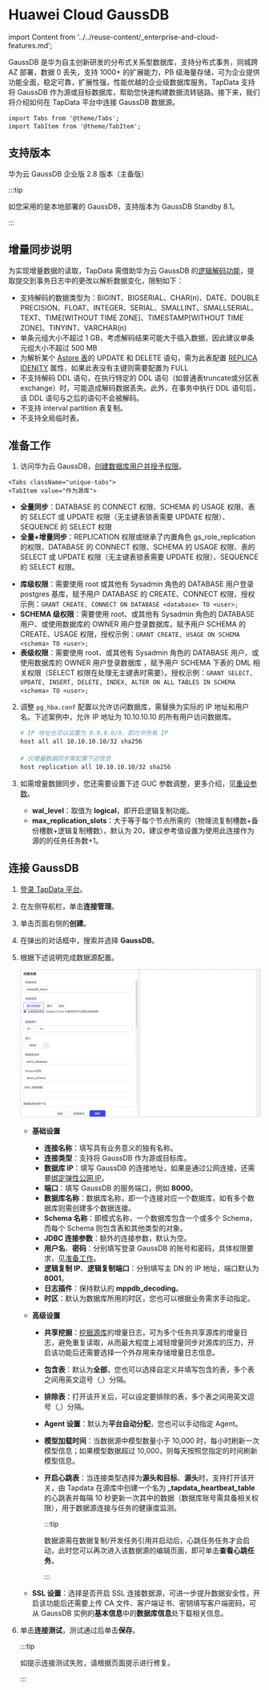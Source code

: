 # Huawei Cloud GaussDB

import Content from '../../reuse-content/_enterprise-and-cloud-features.md';

<Content />

GaussDB 是华为自主创新研发的分布式关系型数据库，支持分布式事务，同城跨 AZ 部署，数据 0 丢失，支持 1000+ 的扩展能力，PB 级海量存储，可为企业提供功能全面，稳定可靠，扩展性强，性能优越的企业级数据库服务。TapData 支持将 GaussDB 作为源或目标数据库，帮助您快速构建数据流转链路。接下来，我们将介绍如何在 TapData 平台中连接 GaussDB 数据源。

```mdx-code-block
import Tabs from '@theme/Tabs';
import TabItem from '@theme/TabItem';
```

## 支持版本

华为云 GaussDB 企业版 2.8 版本（主备版）

:::tip

如您采用的是本地部署的 GaussDB，支持版本为 GaussDB Standby 8.1。

:::

## 增量同步说明

为实现增量数据的读取，TapData 需借助华为云 GaussDB  的[逻辑解码功能](https://support.huaweicloud.com/intl/zh-cn/centralized-devg-v2-gaussdb/devg_03_1324.html)，提取提交到事务日志中的更改以解析数据变化，限制如下：

- 支持解码的数据类型为：BIGINT、BIGSERIAL、CHAR(n)、DATE、DOUBLE PRECISION、FLOAT、INTEGER、SERIAL、SMALLINT、SMALLSERIAL、TEXT、TIME[WITHOUT TIME ZONE]、TIMESTAMP[WITHOUT TIME ZONE]、TINYINT、VARCHAR(n)
- 单条元组大小不超过 1 GB，考虑解码结果可能大于插入数据，因此建议单条元组大小不超过 500 MB
- 为解析某个 [Astore 表](https://support.huaweicloud.com/intl/zh-cn/fg-gaussdb-cent/gaussdb-48-0126.html)的 UPDATE 和 DELETE 语句，需为此表配置 [REPLICA IDENITY](https://support.huaweicloud.com/intl/zh-cn/centralized-devg-v2-gaussdb/devg_03_0520.html#ZH-CN_TOPIC_0000001496777341__li0149195395816) 属性，如果此表没有主键则需要配置为 FULL
- 不支持解码 DDL 语句，在执行特定的 DDL 语句（如普通表truncate或分区表exchange）时，可能造成解码数据丢失。此外，在事务中执行 DDL 语句后，该 DDL 语句与之后的语句不会被解码。
- 不支持 interval partition 表复制。
- 不支持<span id="prerequisites">全局临时表</span>。

## 准备工作

1. 访问华为云 GaussDB，[创建数据库用户并授予权限](https://support.huaweicloud.com/intl/zh-cn/distributed-devg-v8-gaussdb/gaussdb-12-0022.html)。

```mdx-code-block
<Tabs className="unique-tabs">
<TabItem value="作为源库">
```

* **全量同步**：DATABASE 的 CONNECT 权限、SCHEMA 的 USAGE 权限、表的 SELECT 或 UPDATE 权限（无主键表锁表需要 UPDATE 权限）、SEQUENCE 的 SELECT 权限
* **全量+增量同步**：REPLICATION 权限或继承了内置角色 gs_role_replication 的权限、DATABASE 的 CONNECT 权限、SCHEMA 的 USAGE 权限、表的 SELECT 或 UPDATE 权限（无主键表锁表需要 UPDATE 权限）、SEQUENCE 的 SELECT 权限。

</TabItem>

<TabItem value="作为目标库">

- **库级权限**：需要使用 root 或其他有 Sysadmin 角色的 DATABASE 用户登录 postgres 基库，赋予用户 DATABASE 的 CREATE、CONNECT 权限，授权示例：`GRANT CREATE, CONNECT ON DATABASE <database> TO <user>;`
- **SCHEMA 级权限**：需要使用 root、或其他有 Sysadmin 角色的 DATABASE 用户、或使用数据库的 OWNER 用户登录数据库，赋予用户 SCHEMA 的 CREATE、USAGE 权限，授权示例：`GRANT CREATE, USAGE ON SCHEMA <schema> TO <user>;`
- **表级权限**：需要使用 root、或其他有 Sysadmin 角色的 DATABASE 用户、或使用数据库的 OWNER 用户登录数据库 ，赋予用户 SCHEMA 下表的 DML 相关权限（SELECT 权限在处理无主键表时需要）。授权示例：`GRANT SELECT, UPDATE, INSERT, DELETE, INDEX, ALTER ON ALL TABLES IN SCHEMA <schema> TO <user>;`

</TabItem>
</Tabs>

2. 调整 `pg_hba.conf` 配置以允许访问数据库，需替换为实际的 IP 地址和用户名。下述案例中，允许 IP 地址为 10.10.10.10 的所有用户访问数据库。

   ```bash
   # IP 地址也可以设置为 0.0.0.0/0，即允许所有 IP
   host all all 10.10.10.10/32 sha256
   
   # 仅增量数据同步需配置下述信息
   host replication all 10.10.10.10/32 sha256
   ```

3. 如需增量数据同步，您还需要设置下述 GUC 参数调整，更多介绍，见[重设参数](https://support.huaweicloud.com/intl/zh-cn/centralized-devg-v2-gaussdb/devg_03_0355.html)。

   * **wal_level**：取值为 **logical**，即开启逻辑复制功能。
   * **max_replication_slots**：大于等于每个节点所需的（物理流复制槽数+备份槽数+逻辑复制槽数），默认为 20，建议参考值设置为使用此连接作为源的的任务任务数+1。
   
   

## 连接 GaussDB

1. [登录 TapData 平台](../../user-guide/log-in.md)。

2. 在左侧导航栏，单击**连接管理**。

3. 单击页面右侧的**创建**。

4. 在弹出的对话框中，搜索并选择 **GaussDB**。

5. 根据下述说明完成数据源配置。

   ![GaussDB](../../images/gaussdb_connection_setting.png)

   * **基础设置**

     * **连接名称**：填写具有业务意义的独有名称。
     * **连接类型**：支持将 GaussDB 作为源或目标库。
     * **数据库 IP**：填写 GaussDB 的连接地址，如果是通过公网连接，还需要[绑定弹性公网 IP](https://support.huaweicloud.com/intl/zh-cn/usermanual-gaussdb/gaussdb_01_160.html)。
     * **端口**：填写 GaussDB 的服务端口，例如 **8000**。
     * **数据库名称**：数据库名称，即一个连接对应一个数据库，如有多个数据库则需创建多个数据连接。
     * **Schema 名称**：即模式名称，一个数据库包含一个或多个 Schema，而每个 Schema 则包含表和其他类型的对象。
     * **JDBC 连接参数**：额外的连接参数，默认为空。
     * **用户名**、**密码**：分别填写登录 GaussDB 的账号和密码，具体权限要求，见[准备工作](#prerequisites)。
     * **逻辑复制 IP**、**逻辑复制端口**：分别填写主 DN 的 IP 地址，端口默认为 **8001**。
     * **日志插件**：保持默认的 **mppdb_decoding**。
     * **时区**：默认为数据库所用的时区，您也可以根据业务需求手动指定。

   * **高级设置**

     * **共享挖掘**：[挖掘源库](../../user-guide/advanced-settings/share-mining.md)的增量日志，可为多个任务共享源库的增量日志，避免重复读取，从而最大程度上减轻增量同步对源库的压力，开启该功能后还需要选择一个外存用来存储增量日志信息。

     * **包含表**：默认为**全部**，您也可以选择自定义并填写包含的表，多个表之间用英文逗号（,）分隔。

     * **排除表**：打开该开关后，可以设定要排除的表，多个表之间用英文逗号（,）分隔。

     * **Agent 设置**：默认为**平台自动分配**，您也可以手动指定 Agent。

     * **模型加载时间**：当数据源中模型数量小于 10,000 时，每小时刷新一次模型信息；如果模型数据超过 10,000，则每天按照您指定的时间刷新模型信息。

     * **开启心跳表**：当连接类型选择为**源头和目标**、**源头**时，支持打开该开关，由 Tapdata 在源库中创建一个名为 **_tapdata_heartbeat_table** 的心跳表并每隔 10 秒更新一次其中的数据（数据库账号需具备相关权限），用于数据源连接与任务的健康度监测。

       :::tip

       数据源需在数据复制/开发任务引用并启动后，心跳任务任务才会启动，此时您可以再次进入该数据源的编辑页面，即可单击**查看心跳任务**。

       :::

   * **SSL 设置**：选择是否开启 SSL 连接数据源，可进一步提升数据安全性，开启该功能后还需要上传 CA 文件、客户端证书、密钥填写客户端密码，可从 GaussDB 实例的**基本信息**中的**数据库信息**处下载相关信息。

6. 单击**连接测试**，测试通过后单击**保存**。

   :::tip

   如提示连接测试失败，请根据页面提示进行修复。

   :::